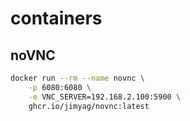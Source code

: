 # containers

## noVNC

```bash
docker run --rm --name novnc \
    -p 6080:6080 \
    -e VNC_SERVER=192.168.2.100:5900 \
    ghcr.io/jimyag/novnc:latest
```
